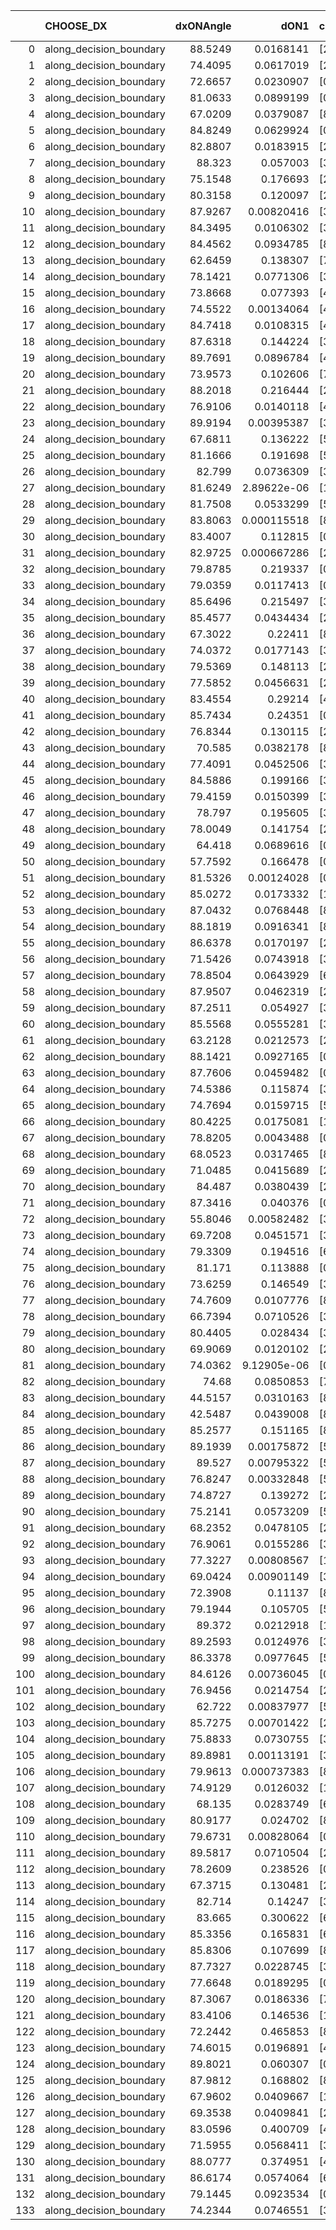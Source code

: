 |     | CHOOSE_DX               |   dxONAngle |        dON1 | cIDON1   |   dON_patch_1 |   nTON |         dON |   dxOFFAngle |       dOFF1 | cIDOFF1   |   dOFF_patch_1 |   nTOFF |        dOFF | SUCCESS   |   nExp |   dual_point_id |   subpoint_time_seconds |   total_execution_time |        logp |       dOFF/dON | Vote dOFF>dON   |
|----:|:------------------------|------------:|------------:|:---------|--------------:|-------:|------------:|-------------:|------------:|:----------|---------------:|--------:|------------:|:----------|-------:|----------------:|------------------------:|-----------------------:|------------:|---------------:|:----------------|
|   0 | along_decision_boundary |     88.5249 | 0.0168141   | [2 7]    |   0.0168141   |      1 | 0.0168141   |      79.3    | 0.0329668   | [2 7]     |    0.0329668   |       1 | 0.0329668   | True      |      1 |               1 |                0.718651 |                1.1108  |  0          |    1.96066     | True            |
|   1 | along_decision_boundary |     74.4095 | 0.0617019   | [2 6]    |   0.0617019   |      1 | 0.0617019   |      83.7196 | 0.0369873   | [2 6]     |    0.0369873   |       1 | 0.0369873   | False     |      2 |               2 |                1.08001  |                2.19881 | -0.5        |    0.599452    | False           |
|   2 | along_decision_boundary |     72.6657 | 0.0230907   | [0 1]    |   0.0230907   |      1 | 0.0230907   |      76.6562 | 0.0696112   | [0 1]     |    0.0696112   |       1 | 0.0696112   | True      |      3 |               3 |                0.934991 |                3.14481 | -0          |    3.01469     | True            |
|   3 | along_decision_boundary |     81.0633 | 0.0899199   | [0 4]    |   0.0899199   |      1 | 0.0899199   |      89.0366 | 0.104228    | [0 4]     |    0.104228    |       1 | 0.104228    | True      |      4 |               6 |                1.28021  |                6.63283 | -0.166667   |    1.15912     | True            |
|   4 | along_decision_boundary |     67.0209 | 0.0379087   | [8 9]    |   0.0379087   |      1 | 0.0379087   |      76.8194 | 0.0170596   | [8 9]     |    0.0170596   |       1 | 0.0170596   | False     |      5 |               7 |                1.01942  |                7.65924 | -0.5        |    0.450018    | False           |
|   5 | along_decision_boundary |     84.8249 | 0.0629924   | [0 2]    |   0.0629924   |      1 | 0.0629924   |      81.9135 | 0.117801    | [1 2]     |    0.117801    |       1 | 0.117801    | True      |      6 |               8 |                0.93289  |                8.59713 | -0.1        |    1.87008     | True            |
|   6 | along_decision_boundary |     82.8807 | 0.0183915   | [2 8]    |   0.0183915   |      1 | 0.0183915   |      80.8862 | 0.271755    | [2 8]     |    0.271755    |       1 | 0.271755    | True      |      7 |               9 |                1.59071  |               10.1948  | -0.333333   |   14.7761      | True            |
|   7 | along_decision_boundary |     88.323  | 0.057003    | [3 4]    |   0.057003    |      1 | 0.057003    |      82.9303 | 0.00317803  | [3 4]     |    0.00317803  |       1 | 0.00317803  | False     |      8 |              10 |                1.02999  |               11.2328  | -0.642857   |    0.0557519   | False           |
|   8 | along_decision_boundary |     75.1548 | 0.176693    | [2 4]    |   0.176693    |      1 | 0.176693    |      62.4272 | 0.124862    | [2 4]     |    0.124862    |       1 | 0.124862    | False     |      9 |              11 |                1.22449  |               12.4623  | -0.25       |    0.706662    | False           |
|   9 | along_decision_boundary |     80.3158 | 0.120097    | [2 8]    |   0.120097    |      1 | 0.120097    |      86.5553 | 0.073831    | [2 8]     |    0.073831    |       1 | 0.073831    | False     |     10 |              12 |                0.862536 |               13.3358  | -0.0555556  |    0.614764    | False           |
|  10 | along_decision_boundary |     87.9267 | 0.00820416  | [3 6]    |   0.00820416  |      1 | 0.00820416  |      82.9166 | 0.179728    | [3 6]     |    0.179728    |       1 | 0.179728    | True      |     11 |              14 |                1.1503   |               14.5341  | -0          |   21.9069      | True            |
|  11 | along_decision_boundary |     84.3495 | 0.0106302   | [3 5]    |   0.0106302   |      1 | 0.0106302   |      85.7491 | 0.033859    | [3 5]     |    0.033859    |       1 | 0.033859    | True      |     12 |              15 |                0.94171  |               15.4828  | -0.0454545  |    3.18516     | True            |
|  12 | along_decision_boundary |     84.4562 | 0.0934785   | [8 9]    |   0.0934785   |      1 | 0.0934785   |      80.8679 | 0.402655    | [8 9]     |    0.402655    |       1 | 0.402655    | True      |     13 |              16 |                2.09211  |               17.583   | -0.166667   |    4.30746     | True            |
|  13 | along_decision_boundary |     62.6459 | 0.138307    | [7 9]    |   0.138307    |      1 | 0.138307    |      59.6418 | 0.0300107   | [7 9]     |    0.0300107   |       1 | 0.0300107   | False     |     14 |              17 |                0.89287  |               18.4798  | -0.346154   |    0.216985    | False           |
|  14 | along_decision_boundary |     78.1421 | 0.0771306   | [3 9]    |   0.0771306   |      1 | 0.0771306   |      79.8528 | 0.0415724   | [3 9]     |    0.0415724   |       1 | 0.0415724   | False     |     15 |              19 |                0.865952 |               20.8488  | -0.142857   |    0.538987    | False           |
|  15 | along_decision_boundary |     73.8668 | 0.077393    | [4 6]    |   0.077393    |      1 | 0.077393    |      72.6714 | 0.00872738  | [4 6]     |    0.00872738  |       1 | 0.00872738  | False     |     16 |              20 |                1.74243  |               22.6033  | -0.0333333  |    0.112767    | False           |
|  16 | along_decision_boundary |     74.5522 | 0.00134064  | [4 6]    |   0.00134064  |      1 | 0.00134064  |      74.8095 | 0.00682317  | [4 6]     |    0.00682317  |       1 | 0.00682317  | True      |     17 |              21 |                0.857387 |               23.4667  | -0          |    5.0895      | True            |
|  17 | along_decision_boundary |     84.7418 | 0.0108315   | [4 6]    |   0.0108315   |      1 | 0.0108315   |      85.0405 | 0.0140144   | [4 6]     |    0.0140144   |       1 | 0.0140144   | True      |     18 |              22 |                0.770286 |               24.25    | -0.0294118  |    1.29386     | True            |
|  18 | along_decision_boundary |     87.6318 | 0.144224    | [3 5]    |   0.144224    |      1 | 0.144224    |      86.6424 | 0.124864    | [3 5]     |    0.124864    |       1 | 0.124864    | False     |     19 |              24 |                1.20449  |               25.4844  | -0.111111   |    0.86577     | False           |
|  19 | along_decision_boundary |     89.7691 | 0.0896784   | [4 7]    |   0.0896784   |      1 | 0.0896784   |      89.4961 | 0.0620896   | [4 7]     |    0.0620896   |       1 | 0.0620896   | False     |     20 |              25 |                1.7293   |               27.2187  | -0.0263158  |    0.692359    | False           |
|  20 | along_decision_boundary |     73.9573 | 0.102606    | [7 9]    |   0.102606    |      1 | 0.102606    |      81.6739 | 0.00488788  | [7 9]     |    0.00488788  |       1 | 0.00488788  | False     |     21 |              27 |                1.00548  |               28.2718  | -0          |    0.0476374   | False           |
|  21 | along_decision_boundary |     88.2018 | 0.216444    | [2 3]    |   0.216444    |      1 | 0.216444    |      83.3982 | 0.357872    | [2 3]     |    0.357872    |       1 | 0.357872    | True      |     22 |              28 |                2.01998  |               30.2988  | -0.0238095  |    1.65342     | True            |
|  22 | along_decision_boundary |     76.9106 | 0.0140118   | [4 8]    |   0.0140118   |      1 | 0.0140118   |      81.6493 | 0.159553    | [4 8]     |    0.159553    |       1 | 0.159553    | True      |     23 |              29 |                1.22753  |               31.5383  | -0          |   11.387       | True            |
|  23 | along_decision_boundary |     89.9194 | 0.00395387  | [3 4]    |   0.00395387  |      1 | 0.00395387  |      80.711  | 0.0110086   | [3 4]     |    0.0110086   |       1 | 0.0110086   | True      |     24 |              30 |                0.690824 |               32.2417  | -0.0217391  |    2.78427     | True            |
|  24 | along_decision_boundary |     67.6811 | 0.136222    | [5 7]    |   0.136222    |      1 | 0.136222    |      75.2148 | 0.0564317   | [5 7]     |    0.0564317   |       1 | 0.0564317   | False     |     25 |              31 |                1.05223  |               33.2999  | -0.0833333  |    0.414264    | False           |
|  25 | along_decision_boundary |     81.1666 | 0.191698    | [5 9]    |   0.191698    |      1 | 0.191698    |      83.4971 | 0.0608928   | [5 9]     |    0.0608928   |       1 | 0.0608928   | False     |     26 |              32 |                0.996029 |               34.3109  | -0.02       |    0.317649    | False           |
|  26 | along_decision_boundary |     82.799  | 0.0736309   | [3 4]    |   0.0736309   |      1 | 0.0736309   |      79.6953 | 0.0090081   | [3 4]     |    0.0090081   |       1 | 0.0090081   | False     |     27 |              33 |                0.788363 |               35.1083  | -0          |    0.122341    | False           |
|  27 | along_decision_boundary |     81.6249 | 2.89622e-06 | [1 8]    |   2.89622e-06 |      1 | 2.89622e-06 |      84.8163 | 6.90504e-06 | [1 8]     |    6.90504e-06 |       1 | 6.90504e-06 | True      |     28 |              35 |                0.720309 |               35.8526  | -0.0185185  |    2.38416     | True            |
|  28 | along_decision_boundary |     81.7508 | 0.0533299   | [5 7]    |   0.0533299   |      1 | 0.0533299   |      79.2543 | 0.0114584   | [5 7]     |    0.0114584   |       1 | 0.0114584   | False     |     29 |              36 |                0.742526 |               36.6021  | -0          |    0.21486     | False           |
|  29 | along_decision_boundary |     83.8063 | 0.000115518 | [8 9]    |   0.000115518 |      1 | 0.000115518 |      80.3551 | 0.00206302  | [8 9]     |    0.00206302  |       1 | 0.00206302  | True      |     30 |              37 |                0.740373 |               37.3495  | -0.0172414  |   17.8589      | True            |
|  30 | along_decision_boundary |     83.4007 | 0.112815    | [0 1]    |   0.112815    |      1 | 0.112815    |      88.6026 | 0.408942    | [0 1]     |    0.408942    |       1 | 0.408942    | True      |     31 |              38 |                1.49721  |               38.8527  | -0          |    3.62489     | True            |
|  31 | along_decision_boundary |     82.9725 | 0.000667286 | [2 5]    |   0.000667286 |      1 | 0.000667286 |      85.4196 | 0.00301027  | [2 5]     |    0.00301027  |       1 | 0.00301027  | True      |     32 |              39 |                0.721812 |               39.5805  | -0.016129   |    4.51122     | True            |
|  32 | along_decision_boundary |     79.8785 | 0.219337    | [0 1]    |   0.219337    |      1 | 0.219337    |      73.0803 | 0.0308742   | [0 1]     |    0.0308742   |       1 | 0.0308742   | False     |     33 |              42 |                1.36912  |               42.2417  | -0.0625     |    0.140761    | False           |
|  33 | along_decision_boundary |     79.0359 | 0.0117413   | [0 9]    |   0.0117413   |      1 | 0.0117413   |      79.0024 | 0.0193827   | [1 9]     |    0.0193827   |       1 | 0.0193827   | True      |     34 |              43 |                0.715815 |               42.9657  | -0.0151515  |    1.65082     | True            |
|  34 | along_decision_boundary |     85.6496 | 0.215497    | [3 7]    |   0.215497    |      1 | 0.215497    |      80.1246 | 0.039606    | [3 7]     |    0.039606    |       1 | 0.039606    | False     |     35 |              47 |                0.898932 |               43.9306  | -0.0588235  |    0.18379     | False           |
|  35 | along_decision_boundary |     85.4577 | 0.0434434   | [2 4]    |   0.0434434   |      1 | 0.0434434   |      80.073  | 0.0101088   | [2 4]     |    0.0101088   |       1 | 0.0101088   | False     |     36 |              48 |                0.75033  |               44.691   | -0.0142857  |    0.232688    | False           |
|  36 | along_decision_boundary |     67.3022 | 0.22411     | [8 9]    |   0.22411     |      1 | 0.22411     |      74.5392 | 0.09384     | [8 9]     |    0.09384     |       1 | 0.09384     | False     |     37 |              49 |                1.55702  |               46.256   | -0          |    0.418724    | False           |
|  37 | along_decision_boundary |     74.0372 | 0.0177143   | [3 5]    |   0.0177143   |      1 | 0.0177143   |      75.9117 | 0.362165    | [3 5]     |    0.362165    |       1 | 0.362165    | True      |     38 |              50 |                1.52419  |               47.7902  | -0.0135135  |   20.4448      | True            |
|  38 | along_decision_boundary |     79.5369 | 0.148113    | [2 8]    |   0.148113    |      1 | 0.148113    |      84.5617 | 0.0224199   | [2 8]     |    0.0224199   |       1 | 0.0224199   | False     |     39 |              51 |                1.13294  |               48.9282  | -0          |    0.151371    | False           |
|  39 | along_decision_boundary |     77.5852 | 0.0456631   | [2 7]    |   0.0456631   |      1 | 0.0456631   |      77.4733 | 0.215217    | [2 7]     |    0.215217    |       1 | 0.215217    | True      |     40 |              52 |                1.07797  |               50.0181  | -0.0128205  |    4.71315     | True            |
|  40 | along_decision_boundary |     83.4554 | 0.29214     | [4 8]    |   0.29214     |      1 | 0.29214     |      84.2879 | 0.0493174   | [4 8]     |    0.0493174   |       1 | 0.0493174   | False     |     41 |              53 |                2.3206   |               52.3487  | -0          |    0.168815    | False           |
|  41 | along_decision_boundary |     85.7434 | 0.24351     | [0 1]    |   0.24351     |      1 | 0.24351     |      83.7066 | 0.018204    | [0 1]     |    0.018204    |       1 | 0.018204    | False     |     42 |              54 |                1.82263  |               54.1789  | -0.0121951  |    0.0747568   | False           |
|  42 | along_decision_boundary |     76.8344 | 0.130115    | [2 3]    |   0.130115    |      1 | 0.130115    |      87.0467 | 0.0211776   | [2 3]     |    0.0211776   |       1 | 0.0211776   | False     |     43 |              55 |                1.10529  |               55.2922  | -0.047619   |    0.16276     | False           |
|  43 | along_decision_boundary |     70.585  | 0.0382178   | [8 9]    |   0.0382178   |      1 | 0.0382178   |      79.5537 | 0.0448796   | [8 9]     |    0.0448796   |       1 | 0.0448796   | True      |     44 |              56 |                1.52799  |               56.8252  | -0.104651   |    1.17431     | True            |
|  44 | along_decision_boundary |     77.4091 | 0.0452506   | [3 8]    |   0.0452506   |      1 | 0.0452506   |      74.4487 | 0.0678229   | [3 8]     |    0.0678229   |       1 | 0.0678229   | True      |     45 |              57 |                1.82261  |               58.6528  | -0.0454545  |    1.49883     | True            |
|  45 | along_decision_boundary |     84.5886 | 0.199166    | [3 5]    |   0.199166    |      1 | 0.199166    |      62.7459 | 0.077809    | [3 5]     |    0.077809    |       1 | 0.077809    | False     |     46 |              58 |                2.18607  |               60.8444  | -0.0111111  |    0.390673    | False           |
|  46 | along_decision_boundary |     79.4159 | 0.0150399   | [3 5]    |   0.0150399   |      1 | 0.0150399   |      83.7725 | 0.0462124   | [3 5]     |    0.0462124   |       1 | 0.0462124   | True      |     47 |              59 |                1.2827   |               62.1351  | -0.0434783  |    3.07265     | True            |
|  47 | along_decision_boundary |     78.797  | 0.195605    | [3 5]    |   0.195605    |      1 | 0.195605    |      80.4216 | 0.0267139   | [3 5]     |    0.0267139   |       1 | 0.0267139   | False     |     48 |              61 |                1.11308  |               63.2837  | -0.0106383  |    0.13657     | False           |
|  48 | along_decision_boundary |     78.0049 | 0.141754    | [2 5]    |   0.141754    |      1 | 0.141754    |      78.9764 | 0.0483974   | [2 5]     |    0.0483974   |       1 | 0.0483974   | False     |     49 |              62 |                1.23162  |               64.5214  | -0.0416667  |    0.341418    | False           |
|  49 | along_decision_boundary |     64.418  | 0.0689616   | [0 8]    |   0.0689616   |      1 | 0.0689616   |      80.9539 | 0.203939    | [1 8]     |    0.203939    |       1 | 0.203939    | True      |     50 |              63 |                1.87942  |               66.4088  | -0.0918367  |    2.95728     | True            |
|  50 | along_decision_boundary |     57.7592 | 0.166478    | [0 1]    |   0.166478    |      1 | 0.166478    |      71.3121 | 0.0275211   | [0 1]     |    0.0275211   |       1 | 0.0275211   | False     |     51 |              64 |                0.779377 |               67.1981  | -0.04       |    0.165313    | False           |
|  51 | along_decision_boundary |     81.5326 | 0.00124028  | [0 1]    |   0.00124028  |      1 | 0.00124028  |      82.9852 | 0.000958105 | [0 1]     |    0.000958105 |       1 | 0.000958105 | False     |     52 |              65 |                0.79635  |               68.0025  | -0.0882353  |    0.77249     | False           |
|  52 | along_decision_boundary |     85.0272 | 0.0173332   | [1 9]    |   0.0173332   |      1 | 0.0173332   |      87.0805 | 0.00370622  | [0 9]     |    0.00370622  |       1 | 0.00370622  | False     |     53 |              66 |                0.791879 |               68.8034  | -0.153846   |    0.213822    | False           |
|  53 | along_decision_boundary |     87.0432 | 0.0768448   | [8 9]    |   0.0768448   |      1 | 0.0768448   |      87.5651 | 0.0535648   | [8 9]     |    0.0535648   |       1 | 0.0535648   | False     |     54 |              67 |                0.80439  |               69.6178  | -0.235849   |    0.697052    | False           |
|  54 | along_decision_boundary |     88.1819 | 0.0916341   | [8 9]    |   0.0916341   |      1 | 0.0916341   |      89.0076 | 0.283685    | [8 9]     |    0.283685    |       1 | 0.283685    | True      |     55 |              68 |                1.1643   |               70.7881  | -0.333333   |    3.09585     | True            |
|  55 | along_decision_boundary |     86.6378 | 0.0170197   | [2 3]    |   0.0170197   |      1 | 0.0170197   |      85.5787 | 0.0198976   | [2 3]     |    0.0198976   |       1 | 0.0198976   | True      |     56 |              69 |                0.803322 |               71.5984  | -0.227273   |    1.16909     | True            |
|  56 | along_decision_boundary |     71.5426 | 0.0743918   | [3 4]    |   0.0743918   |      1 | 0.0743918   |      72.8291 | 0.030741    | [3 4]     |    0.030741    |       1 | 0.030741    | False     |     57 |              70 |                0.985162 |               72.5915  | -0.142857   |    0.413231    | False           |
|  57 | along_decision_boundary |     78.8504 | 0.0643929   | [6 9]    |   0.0643929   |      1 | 0.0643929   |      78.9589 | 0.0150396   | [6 9]     |    0.0150396   |       1 | 0.0150396   | False     |     58 |              71 |                0.873923 |               73.4755  | -0.219298   |    0.233559    | False           |
|  58 | along_decision_boundary |     87.9507 | 0.0462319   | [2 4]    |   0.0462319   |      1 | 0.0462319   |      78.033  | 0.102743    | [2 4]     |    0.102743    |       1 | 0.102743    | True      |     59 |              72 |                1.16105  |               74.6425  | -0.310345   |    2.22233     | True            |
|  59 | along_decision_boundary |     87.2511 | 0.054927    | [3 8]    |   0.054927    |      1 | 0.054927    |      81.0047 | 0.0431208   | [3 8]     |    0.0431208   |       1 | 0.0431208   | False     |     60 |              74 |                0.913846 |               75.5949  | -0.211864   |    0.785056    | False           |
|  60 | along_decision_boundary |     85.5568 | 0.0555281   | [3 8]    |   0.0555281   |      1 | 0.0555281   |      88.1547 | 0.0583928   | [3 8]     |    0.0583928   |       1 | 0.0583928   | True      |     61 |              75 |                1.30667  |               76.9065  | -0.3        |    1.05159     | True            |
|  61 | along_decision_boundary |     63.2128 | 0.0212573   | [2 7]    |   0.0212573   |      1 | 0.0212573   |      71.9401 | 0.0520472   | [2 7]     |    0.0520472   |       1 | 0.0520472   | True      |     62 |              76 |                0.877858 |               77.7924  | -0.204918   |    2.44843     | True            |
|  62 | along_decision_boundary |     88.1421 | 0.0927165   | [0 9]    |   0.0927165   |      1 | 0.0927165   |      83.3823 | 0.0823353   | [0 9]     |    0.0823353   |       1 | 0.0823353   | False     |     63 |              78 |                0.953005 |               78.7784  | -0.129032   |    0.888034    | False           |
|  63 | along_decision_boundary |     87.7606 | 0.0459482   | [0 9]    |   0.0459482   |      1 | 0.0459482   |      59.9383 | 0.243846    | [1 9]     |    0.243846    |       1 | 0.243846    | True      |     64 |              79 |                0.717561 |               79.501   | -0.198413   |    5.30698     | True            |
|  64 | along_decision_boundary |     74.5386 | 0.115874    | [3 7]    |   0.115874    |      1 | 0.115874    |      80.4139 | 0.00285976  | [3 7]     |    0.00285976  |       1 | 0.00285976  | False     |     65 |              80 |                1.00747  |               80.5164  | -0.125      |    0.02468     | False           |
|  65 | along_decision_boundary |     74.7694 | 0.0159715   | [5 9]    |   0.0159715   |      1 | 0.0159715   |      81.5761 | 0.0770735   | [5 9]     |    0.0770735   |       1 | 0.0770735   | True      |     66 |              81 |                0.795348 |               81.3168  | -0.192308   |    4.82568     | True            |
|  66 | along_decision_boundary |     80.4225 | 0.0175081   | [1 9]    |   0.0175081   |      1 | 0.0175081   |      80.427  | 0.000112326 | [0 9]     |    0.000112326 |       1 | 0.000112326 | False     |     67 |              83 |                1.02375  |               82.3846  | -0.121212   |    0.00641568  | False           |
|  67 | along_decision_boundary |     78.8205 | 0.0043488   | [0 1]    |   0.0043488   |      1 | 0.0043488   |      77.9921 | 0.0164831   | [0 1]     |    0.0164831   |       1 | 0.0164831   | True      |     68 |              84 |                0.795306 |               83.1879  | -0.186567   |    3.79027     | True            |
|  68 | along_decision_boundary |     68.0523 | 0.0317465   | [8 9]    |   0.0317465   |      1 | 0.0317465   |      67.2349 | 0.0878959   | [8 9]     |    0.0878959   |       1 | 0.0878959   | True      |     69 |              86 |                0.770361 |               84.0002  | -0.117647   |    2.76868     | True            |
|  69 | along_decision_boundary |     71.0485 | 0.0415689   | [2 9]    |   0.0415689   |      1 | 0.0415689   |      89.5545 | 0.0643571   | [2 9]     |    0.0643571   |       1 | 0.0643571   | True      |     70 |              87 |                1.03747  |               85.0467  | -0.0652174  |    1.5482      | True            |
|  70 | along_decision_boundary |     84.487  | 0.0380439   | [2 6]    |   0.0380439   |      1 | 0.0380439   |      79.0142 | 0.121142    | [2 6]     |    0.121142    |       1 | 0.121142    | True      |     71 |              88 |                1.16322  |               86.2149  | -0.0285714  |    3.18426     | True            |
|  71 | along_decision_boundary |     87.3416 | 0.040376    | [0 9]    |   0.040376    |      1 | 0.040376    |      83.427  | 0.140751    | [1 9]     |    0.140751    |       1 | 0.140751    | True      |     72 |              89 |                0.770371 |               86.9923  | -0.00704225 |    3.486       | True            |
|  72 | along_decision_boundary |     55.8046 | 0.00582482  | [3 4]    |   0.00582482  |      1 | 0.00582482  |      71.0649 | 0.603781    | [3 4]     |    0.603781    |       1 | 0.603781    | True      |     73 |              90 |                1.82581  |               88.8281  | -0          |  103.657       | True            |
|  73 | along_decision_boundary |     69.7208 | 0.0451571   | [3 6]    |   0.0451571   |      1 | 0.0451571   |      81.1184 | 0.0349042   | [3 6]     |    0.0349042   |       1 | 0.0349042   | False     |     74 |              91 |                0.957987 |               89.7911  | -0.00684932 |    0.772949    | False           |
|  74 | along_decision_boundary |     79.3309 | 0.194516    | [6 8]    |   0.194516    |      1 | 0.194516    |      89.5553 | 0.0143622   | [6 8]     |    0.0143622   |       1 | 0.0143622   | False     |     75 |              92 |                0.74442  |               90.5415  | -0          |    0.0738354   | False           |
|  75 | along_decision_boundary |     81.171  | 0.113888    | [0 2]    |   0.113888    |      1 | 0.113888    |      89.5592 | 0.254625    | [1 2]     |    0.254625    |       1 | 0.254625    | True      |     76 |              93 |                1.9599   |               92.5124  | -0.00666667 |    2.23575     | True            |
|  76 | along_decision_boundary |     73.6259 | 0.146549    | [3 5]    |   0.146549    |      1 | 0.146549    |      76.0697 | 0.0848765   | [3 5]     |    0.0848765   |       1 | 0.0848765   | False     |     77 |              94 |                1.0638   |               93.5852  | -0          |    0.57917     | False           |
|  77 | along_decision_boundary |     74.7609 | 0.0107776   | [8 9]    |   0.0107776   |      1 | 0.0107776   |      79.5964 | 0.155571    | [8 9]     |    0.155571    |       1 | 0.155571    | True      |     78 |              97 |                1.06999  |               94.7483  | -0.00649351 |   14.4346      | True            |
|  78 | along_decision_boundary |     66.7394 | 0.0710526   | [3 7]    |   0.0710526   |      1 | 0.0710526   |      70.7897 | 0.0590969   | [3 7]     |    0.0590969   |       1 | 0.0590969   | False     |     79 |              98 |                1.4498   |               96.2031  | -0          |    0.831735    | False           |
|  79 | along_decision_boundary |     80.4405 | 0.028434    | [3 4]    |   0.028434    |      1 | 0.028434    |      75.0186 | 0.0367787   | [3 4]     |    0.0367787   |       1 | 0.0367787   | True      |     80 |              99 |                1.18952  |               97.4016  | -0.00632911 |    1.29347     | True            |
|  80 | along_decision_boundary |     69.9069 | 0.0120102   | [2 6]    |   0.0120102   |      1 | 0.0120102   |      67.9775 | 0.0777975   | [2 6]     |    0.0777975   |       1 | 0.0777975   | True      |     81 |             100 |                0.853912 |               98.2685  | -0          |    6.47762     | True            |
|  81 | along_decision_boundary |     74.0362 | 9.12905e-06 | [0 9]    |   9.12905e-06 |      1 | 9.12905e-06 |      76.1676 | 0.042522    | [0 9]     |    0.042522    |       1 | 0.042522    | True      |     82 |             101 |                0.850449 |               99.127   | -0.00617284 | 4657.88        | True            |
|  82 | along_decision_boundary |     74.68   | 0.0850853   | [7 9]    |   0.0850853   |      1 | 0.0850853   |      86.2592 | 0.0462425   | [7 9]     |    0.0462425   |       1 | 0.0462425   | False     |     83 |             102 |                1.18246  |              100.319   | -0.0243902  |    0.543484    | False           |
|  83 | along_decision_boundary |     44.5157 | 0.0310163   | [8 9]    |   0.0310163   |      1 | 0.0310163   |      51.364  | 0.0883263   | [8 9]     |    0.0883263   |       1 | 0.0883263   | True      |     84 |             103 |                1.44487  |              101.77    | -0.0060241  |    2.84774     | True            |
|  84 | along_decision_boundary |     42.5487 | 0.0439008   | [8 9]    |   0.0439008   |      1 | 0.0439008   |      52.1036 | 0.12062     | [8 9]     |    0.12062     |       1 | 0.12062     | True      |     85 |             104 |                1.72341  |              103.502   | -0.0238095  |    2.74756     | True            |
|  85 | along_decision_boundary |     85.2577 | 0.151165    | [8 9]    |   0.151165    |      1 | 0.151165    |      80.6506 | 0.0592757   | [8 9]     |    0.0592757   |       1 | 0.0592757   | False     |     86 |             105 |                1.30006  |              104.813   | -0.0529412  |    0.392126    | False           |
|  86 | along_decision_boundary |     89.1939 | 0.00175872  | [5 7]    |   0.00175872  |      1 | 0.00175872  |      85.6913 | 0.0263081   | [5 7]     |    0.0263081   |       1 | 0.0263081   | True      |     87 |             107 |                1.04291  |              107.104   | -0.0232558  |   14.9587      | True            |
|  87 | along_decision_boundary |     89.527  | 0.00795322  | [5 6]    |   0.00795322  |      1 | 0.00795322  |      86.5    | 0.0561148   | [5 6]     |    0.0561148   |       1 | 0.0561148   | True      |     88 |             108 |                1.24146  |              108.353   | -0.0517241  |    7.05561     | True            |
|  88 | along_decision_boundary |     76.8247 | 0.00332848  | [5 9]    |   0.00332848  |      1 | 0.00332848  |      85.3903 | 0.0558507   | [5 9]     |    0.0558507   |       1 | 0.0558507   | True      |     89 |             109 |                0.966452 |              109.33    | -0.0909091  |   16.7796      | True            |
|  89 | along_decision_boundary |     74.8727 | 0.139272    | [2 3]    |   0.139272    |      1 | 0.139272    |      75.9667 | 0.0323777   | [2 3]     |    0.0323777   |       1 | 0.0323777   | False     |     90 |             110 |                0.831275 |              110.169   | -0.140449   |    0.232478    | False           |
|  90 | along_decision_boundary |     75.2141 | 0.0573209   | [5 9]    |   0.0573209   |      1 | 0.0573209   |      75.0961 | 0.0257481   | [5 9]     |    0.0257481   |       1 | 0.0257481   | False     |     91 |             111 |                0.820903 |              110.995   | -0.0888889  |    0.449192    | False           |
|  91 | along_decision_boundary |     68.2352 | 0.0478105   | [2 7]    |   0.0478105   |      1 | 0.0478105   |      70.3391 | 0.170578    | [2 7]     |    0.170578    |       1 | 0.170578    | True      |     92 |             112 |                0.852294 |              111.856   | -0.0494505  |    3.56779     | True            |
|  92 | along_decision_boundary |     76.9061 | 0.0155286   | [3 8]    |   0.0155286   |      1 | 0.0155286   |      86.7828 | 0.089561    | [3 8]     |    0.089561    |       1 | 0.089561    | True      |     93 |             114 |                1.01956  |              112.907   | -0.0869565  |    5.76751     | True            |
|  93 | along_decision_boundary |     77.3227 | 0.00808567  | [1 9]    |   0.00808567  |      1 | 0.00808567  |      66.3444 | 3.02818e-05 | [0 9]     |    3.02818e-05 |       1 | 3.02818e-05 | False     |     94 |             115 |                1.18507  |              114.097   | -0.134409   |    0.00374513  | False           |
|  94 | along_decision_boundary |     69.0424 | 0.00901149  | [3 8]    |   0.00901149  |      1 | 0.00901149  |      62.5585 | 0.00650493  | [3 8]     |    0.00650493  |       1 | 0.00650493  | False     |     95 |             117 |                0.797644 |              114.942   | -0.0851064  |    0.721849    | False           |
|  95 | along_decision_boundary |     72.3908 | 0.11137     | [8 9]    |   0.11137     |      1 | 0.11137     |      83.5865 | 0.000957508 | [8 9]     |    0.000957508 |       1 | 0.000957508 | False     |     96 |             118 |                1.09676  |              116.052   | -0.0473684  |    0.00859755  | False           |
|  96 | along_decision_boundary |     79.1944 | 0.105705    | [5 7]    |   0.105705    |      1 | 0.105705    |      76.5687 | 0.0598356   | [5 7]     |    0.0598356   |       1 | 0.0598356   | False     |     97 |             120 |                1.18749  |              118.911   | -0.0208333  |    0.566064    | False           |
|  97 | along_decision_boundary |     89.372  | 0.0212918   | [1 8]    |   0.0212918   |      1 | 0.0212918   |      81.0233 | 5.27838e-06 | [0 8]     |    5.27838e-06 |       1 | 5.27838e-06 | False     |     98 |             121 |                0.798345 |              119.714   | -0.00515464 |    0.000247906 | False           |
|  98 | along_decision_boundary |     89.2593 | 0.0124976   | [3 5]    |   0.0124976   |      1 | 0.0124976   |      87.2155 | 0.0160681   | [3 5]     |    0.0160681   |       1 | 0.0160681   | True      |     99 |             123 |                0.839304 |              122.134   | -0          |    1.28569     | True            |
|  99 | along_decision_boundary |     86.3378 | 0.0977645   | [5 7]    |   0.0977645   |      1 | 0.0977645   |      89.1916 | 0.0537285   | [5 7]     |    0.0537285   |       1 | 0.0537285   | False     |    100 |             124 |                1.41056  |              123.551   | -0.00505051 |    0.54957     | False           |
| 100 | along_decision_boundary |     84.6126 | 0.00736045  | [0 1]    |   0.00736045  |      1 | 0.00736045  |      84.4337 | 0.240618    | [0 1]     |    0.240618    |       1 | 0.240618    | True      |    101 |             125 |                1.58871  |              125.145   | -0          |   32.6907      | True            |
| 101 | along_decision_boundary |     76.9456 | 0.0214754   | [2 7]    |   0.0214754   |      1 | 0.0214754   |      81.3317 | 0.109051    | [2 7]     |    0.109051    |       1 | 0.109051    | True      |    102 |             126 |                1.13616  |              126.286   | -0.0049505  |    5.07793     | True            |
| 102 | along_decision_boundary |     62.722  | 0.00837977  | [5 7]    |   0.00837977  |      1 | 0.00837977  |      70.4112 | 0.000593372 | [5 7]     |    0.000593372 |       1 | 0.000593372 | False     |    103 |             127 |                0.848373 |              127.144   | -0.0196078  |    0.0708101   | False           |
| 103 | along_decision_boundary |     85.7275 | 0.00701422  | [2 4]    |   0.00701422  |      1 | 0.00701422  |      75.5051 | 0.0685352   | [2 4]     |    0.0685352   |       1 | 0.0685352   | True      |    104 |             128 |                1.25226  |              128.402   | -0.00485437 |    9.7709      | True            |
| 104 | along_decision_boundary |     75.8833 | 0.0730755   | [3 7]    |   0.0730755   |      1 | 0.0730755   |      78.5835 | 0.0219636   | [3 7]     |    0.0219636   |       1 | 0.0219636   | False     |    105 |             129 |                1.103    |              129.512   | -0.0192308  |    0.30056     | False           |
| 105 | along_decision_boundary |     89.8981 | 0.00113191  | [3 7]    |   0.00113191  |      1 | 0.00113191  |      85.8686 | 0.052462    | [3 7]     |    0.052462    |       1 | 0.052462    | True      |    106 |             130 |                0.851825 |              130.369   | -0.0047619  |   46.3481      | True            |
| 106 | along_decision_boundary |     79.9613 | 0.000737383 | [8 9]    |   0.000737383 |      1 | 0.000737383 |      80.6252 | 0.0451649   | [8 9]     |    0.0451649   |       1 | 0.0451649   | True      |    107 |             131 |                0.611284 |              130.988   | -0.0188679  |   61.2503      | True            |
| 107 | along_decision_boundary |     74.9129 | 0.0126032   | [1 5]    |   0.0126032   |      1 | 0.0126032   |      80.8585 | 0.0365649   | [0 5]     |    0.0365649   |       1 | 0.0365649   | True      |    108 |             132 |                0.754327 |              131.749   | -0.0420561  |    2.90123     | True            |
| 108 | along_decision_boundary |     68.135  | 0.0283749   | [6 8]    |   0.0283749   |      1 | 0.0283749   |      71.0744 | 0.0116311   | [6 8]     |    0.0116311   |       1 | 0.0116311   | False     |    109 |             133 |                0.876695 |              132.632   | -0.0740741  |    0.409908    | False           |
| 109 | along_decision_boundary |     80.9177 | 0.024702    | [8 9]    |   0.024702    |      1 | 0.024702    |      82.3223 | 0.102698    | [8 9]     |    0.102698    |       1 | 0.102698    | True      |    110 |             134 |                0.991493 |              133.634   | -0.0412844  |    4.15747     | True            |
| 110 | along_decision_boundary |     79.6731 | 0.00828064  | [0 1]    |   0.00828064  |      1 | 0.00828064  |      75.6088 | 0.111828    | [0 1]     |    0.111828    |       1 | 0.111828    | True      |    111 |             135 |                0.741823 |              134.381   | -0.0727273  |   13.5047      | True            |
| 111 | along_decision_boundary |     89.5817 | 0.0710504   | [2 4]    |   0.0710504   |      1 | 0.0710504   |      82.1881 | 0.00964003  | [2 4]     |    0.00964003  |       1 | 0.00964003  | False     |    112 |             136 |                1.08097  |              135.471   | -0.112613   |    0.135679    | False           |
| 112 | along_decision_boundary |     78.2609 | 0.238526    | [0 9]    |   0.238526    |      1 | 0.238526    |      84.9468 | 0.0529778   | [1 9]     |    0.0529778   |       1 | 0.0529778   | False     |    113 |             137 |                0.944464 |              136.42    | -0.0714286  |    0.222105    | False           |
| 113 | along_decision_boundary |     67.3715 | 0.130481    | [2 7]    |   0.130481    |      1 | 0.130481    |      64.6763 | 0.270105    | [2 7]     |    0.270105    |       1 | 0.270105    | True      |    114 |             138 |                2.02663  |              138.452   | -0.039823   |    2.07008     | True            |
| 114 | along_decision_boundary |     82.714  | 0.14247     | [3 5]    |   0.14247     |      1 | 0.14247     |      77.7043 | 0.0290369   | [3 5]     |    0.0290369   |       1 | 0.0290369   | False     |    115 |             139 |                1.06195  |              139.521   | -0.0701754  |    0.203811    | False           |
| 115 | along_decision_boundary |     83.665  | 0.300622    | [6 9]    |   0.300622    |      1 | 0.300622    |      89.0005 | 0.00333825  | [6 9]     |    0.00333825  |       1 | 0.00333825  | False     |    116 |             142 |                1.28286  |              142.03    | -0.0391304  |    0.0111045   | False           |
| 116 | along_decision_boundary |     85.3356 | 0.165831    | [6 9]    |   0.165831    |      1 | 0.165831    |      87.702  | 0.144313    | [6 9]     |    0.144313    |       1 | 0.144313    | False     |    117 |             143 |                1.55091  |              143.589   | -0.0172414  |    0.870241    | False           |
| 117 | along_decision_boundary |     85.8306 | 0.107699    | [8 9]    |   0.107699    |      1 | 0.107699    |      85.7789 | 0.013554    | [8 9]     |    0.013554    |       1 | 0.013554    | False     |    118 |             145 |                1.54821  |              145.168   | -0.0042735  |    0.125851    | False           |
| 118 | along_decision_boundary |     87.7327 | 0.0228745   | [3 7]    |   0.0228745   |      1 | 0.0228745   |      89.4754 | 0.17171     | [3 7]     |    0.17171     |       1 | 0.17171     | True      |    119 |             146 |                1.06184  |              146.237   | -0          |    7.50662     | True            |
| 119 | along_decision_boundary |     77.6648 | 0.0189295   | [0 8]    |   0.0189295   |      1 | 0.0189295   |      86.9198 | 0.0560995   | [1 8]     |    0.0560995   |       1 | 0.0560995   | True      |    120 |             147 |                1.40252  |              147.654   | -0.00420168 |    2.9636      | True            |
| 120 | along_decision_boundary |     87.3067 | 0.0186336   | [7 9]    |   0.0186336   |      1 | 0.0186336   |      85.3032 | 0.0324313   | [7 9]     |    0.0324313   |       1 | 0.0324313   | True      |    121 |             149 |                1.35579  |              149.071   | -0.0166667  |    1.74047     | True            |
| 121 | along_decision_boundary |     83.4106 | 0.146536    | [1 9]    |   0.146536    |      1 | 0.146536    |      76.4435 | 0.184778    | [0 9]     |    0.184778    |       1 | 0.184778    | True      |    122 |             151 |                1.51402  |              150.641   | -0.0371901  |    1.26098     | True            |
| 122 | along_decision_boundary |     72.2442 | 0.465853    | [8 9]    |   0.465853    |      1 | 0.465853    |      70.0554 | 0.0213759   | [8 9]     |    0.0213759   |       1 | 0.0213759   | False     |    123 |             152 |                2.80783  |              153.46    | -0.0655738  |    0.0458855   | False           |
| 123 | along_decision_boundary |     74.6015 | 0.0196891   | [4 8]    |   0.0196891   |      1 | 0.0196891   |      81.7684 | 0.0365774   | [4 8]     |    0.0365774   |       1 | 0.0365774   | True      |    124 |             153 |                1.40145  |              154.877   | -0.0365854  |    1.85774     | True            |
| 124 | along_decision_boundary |     89.8021 | 0.060307    | [0 1]    |   0.060307    |      1 | 0.060307    |      87.4358 | 0.0755073   | [0 1]     |    0.0755073   |       1 | 0.0755073   | True      |    125 |             154 |                1.06202  |              155.947   | -0.0645161  |    1.25205     | True            |
| 125 | along_decision_boundary |     87.9812 | 0.168802    | [8 9]    |   0.168802    |      1 | 0.168802    |      89.2395 | 0.0543074   | [8 9]     |    0.0543074   |       1 | 0.0543074   | False     |    126 |             155 |                1.26355  |              157.218   | -0.1        |    0.321722    | False           |
| 126 | along_decision_boundary |     67.9602 | 0.0409667   | [1 9]    |   0.0409667   |      1 | 0.0409667   |      70.1526 | 8.74589e-05 | [1 9]     |    8.74589e-05 |       1 | 8.74589e-05 | False     |    127 |             157 |                0.882323 |              158.141   | -0.0634921  |    0.00213488  | False           |
| 127 | along_decision_boundary |     69.3538 | 0.0409841   | [2 7]    |   0.0409841   |      1 | 0.0409841   |      68.5382 | 0.0641824   | [2 7]     |    0.0641824   |       1 | 0.0641824   | True      |    128 |             158 |                1.27812  |              159.43    | -0.0354331  |    1.56603     | True            |
| 128 | along_decision_boundary |     83.0596 | 0.400709    | [4 8]    |   0.400709    |      1 | 0.400709    |      82.9531 | 0.0977305   | [4 8]     |    0.0977305   |       1 | 0.0977305   | False     |    129 |             159 |             1044.36     |             1203.81    | -0.0625     |    0.243894    | False           |
| 129 | along_decision_boundary |     71.5955 | 0.0568411   | [3 7]    |   0.0568411   |      1 | 0.0568411   |      81.5563 | 0.0828675   | [3 7]     |    0.0828675   |       1 | 0.0828675   | True      |    130 |             160 |               10.6599   |             1214.53    | -0.0348837  |    1.45788     | True            |
| 130 | along_decision_boundary |     88.0777 | 0.374951    | [4 8]    |   0.374951    |      1 | 0.374951    |      81.0115 | 0.058617    | [4 8]     |    0.058617    |       1 | 0.058617    | False     |    131 |             161 |                3.57221  |             1218.23    | -0.0615385  |    0.156332    | False           |
| 131 | along_decision_boundary |     86.6174 | 0.0574064   | [6 7]    |   0.0574064   |      1 | 0.0574064   |      87.7626 | 0.0423436   | [6 7]     |    0.0423436   |       1 | 0.0423436   | False     |    132 |             162 |                1.84342  |             1220.08    | -0.0343511  |    0.73761     | False           |
| 132 | along_decision_boundary |     79.1445 | 0.0923534   | [0 8]    |   0.0923534   |      1 | 0.0923534   |      86.5882 | 0.0198802   | [1 8]     |    0.0198802   |       1 | 0.0198802   | False     |    133 |             163 |                2.95099  |             1223.04    | -0.0151515  |    0.215262    | False           |
| 133 | along_decision_boundary |     74.2344 | 0.0746551   | [3 6]    |   0.0746551   |      1 | 0.0746551   |      79.558  | 0.0239931   | [3 6]     |    0.0239931   |       1 | 0.0239931   | False     |    134 |             165 |                1.50396  |             1227.4     | -0.0037594  |    0.321386    | False           |
